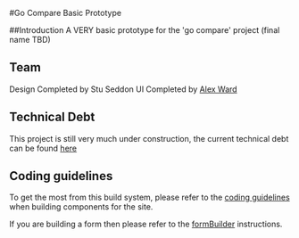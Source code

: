 #Go Compare Basic Prototype

##Introduction
A VERY basic prototype for the 'go compare' project (final name TBD)

## Team
Design Completed by Stu Seddon
UI Completed by [Alex Ward](http://www.alexward.me.uk)

## Technical Debt
This project is still very much under construction, the current technical debt can be found [here](technical-debt.md)

## Coding guidelines
To get the most from this build system, please refer to the [coding guidelines](coding-guidelines.md) when building components for the site.

If you are building a form then please refer to the [formBuilder](how_to_use_formbuilder.md) instructions.

